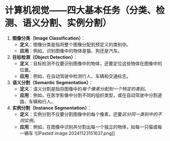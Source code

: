 # 计算机视觉——四大基本任务（分类、检测、语义分割、实例分割）
1. **图像分类（Image Classification）**：
    - **定义**：图像分类是指将整个图像分配到预定义的类别中。
    - **应用**：例如，识别图像中的物体是猫、狗还是汽车。
2. **目标检测（Object Detection）**：
    - **定义**：目标检测不仅要识别图像中的物体，还要定位这些物体在图像中的位置。
    - **应用**：例如，在自动驾驶中检测行人、车辆和交通标志。
3. **语义分割（Semantic Segmentation）**：
    - **定义**：语义分割是指将图像中的*每个像素分配到一个特定的类别*。
    - **应用**：例如，在医学影像中分割不同的组织类型，或在自动驾驶中分割道路、车辆和行人。
4. **实例分割（Instance Segmentation）**：
    - **定义**：实例分割不仅要分割图像中的每个像素，还要*区分同一类别中的不同实例*。
    - **应用**：例如，在图像中识别并分割出每一个独立的物体，如每一只猫或每一辆车
![[Pasted image 20241123151637.png]]